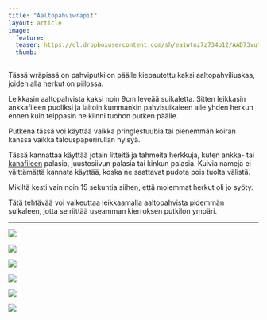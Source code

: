 ```yaml
---
title: "Aaltopahviwräpit"
layout: article
image:
  feature:
  teaser: https://dl.dropboxusercontent.com/sh/ea1wtnz7z734o12/AAD73vut7nD_ZYXATmlQfYxGa/aktivointi/aaltopahviwrapit/DSC55675-245px.jpg
  thumb:
---
```


Tässä wräpissä on pahviputkilon päälle kiepautettu kaksi aaltopahviliuskaa, joiden alla herkut on piilossa.

Leikkasin aaltopahvista kaksi noin 9cm leveää suikaletta. Sitten leikkasin ankkafileen puoliksi ja laitoin kummankin pahvisuikaleen alle yhden herkun ennen kuin teippasin ne kiinni tuohon putken päälle.

Putkena tässä voi käyttää vaikka pringlestuubia tai pienemmän koiran kanssa vaikka talouspaperirullan hylsyä.

Tässä kannattaa käyttää jotain litteitä ja tahmeita herkkuja, kuten ankka- tai [kanafileen](http://clk.tradedoubler.com/click?p(210840)a(2526211)g(19927404)url(http://www.zooplus.fi/shop/koirat/luut/rocco/rocco_puruliuskat/534985)) palasia, juustosiivun palasia tai kinkun palasia. Kuivia nameja ei välttämättä kannata käyttää, koska ne saattavat pudota pois tuolta välistä.

Mikiltä kesti vain noin 15 sekuntia siihen, että molemmat herkut oli jo syöty.

Tätä tehtävää voi vaikeuttaa leikkaamalla aaltopahvista pidemmän suikaleen, jotta se riittää useamman kierroksen putkilon ympäri.

---

[![](https://dl.dropboxusercontent.com/sh/ea1wtnz7z734o12/AAAnzVMNMNuePcGhKk-KKO3Ka/aktivointi/aaltopahviwrapit/DSC55668-800px.jpg)](https://dl.dropboxusercontent.com/sh/ea1wtnz7z734o12/AAB16RvF3Tw8Sm-SiiBOfatBa/aktivointi/aaltopahviwrapit/DSC55668.jpg)

[![](https://dl.dropboxusercontent.com/sh/ea1wtnz7z734o12/AADwGgzUMaN_yqES4eJrzB4Wa/aktivointi/aaltopahviwrapit/DSC55671-800px.jpg)](https://dl.dropboxusercontent.com/sh/ea1wtnz7z734o12/AAD3cyzdfG-yoH7kyrU9D4Aya/aktivointi/aaltopahviwrapit/DSC55671.jpg)

[![](https://dl.dropboxusercontent.com/sh/ea1wtnz7z734o12/AACU6lXuTfDMvVaJw1drqjGla/aktivointi/aaltopahviwrapit/DSC55675-800px.jpg)](https://dl.dropboxusercontent.com/sh/ea1wtnz7z734o12/AABez40uqyJb1dcOAuYpPubva/aktivointi/aaltopahviwrapit/DSC55675.jpg)

[![](https://dl.dropboxusercontent.com/sh/ea1wtnz7z734o12/AAAlTOzeTd25p6E-wPngd0CVa/aktivointi/aaltopahviwrapit/DSC55676-800px.jpg)](https://dl.dropboxusercontent.com/sh/ea1wtnz7z734o12/AAChCdrV4GvA5Tf2sJsP0leTa/aktivointi/aaltopahviwrapit/DSC55676.jpg)

[![](https://dl.dropboxusercontent.com/sh/ea1wtnz7z734o12/AABW3jda5nC5NhSmvcvjyf70a/aktivointi/aaltopahviwrapit/DSC55685-800px.jpg)](https://dl.dropboxusercontent.com/sh/ea1wtnz7z734o12/AADm8vJd2xiIuktqBf1_Aa4_a/aktivointi/aaltopahviwrapit/DSC55685.jpg)

[![](https://dl.dropboxusercontent.com/sh/ea1wtnz7z734o12/AAAN1lvcublDLH6B1e8YcRNaa/aktivointi/aaltopahviwrapit/DSC55665-800px.jpg)](https://dl.dropboxusercontent.com/sh/ea1wtnz7z734o12/AACne5RLc_NSW4LOlliZ4EFma/aktivointi/aaltopahviwrapit/DSC55665.jpg)
